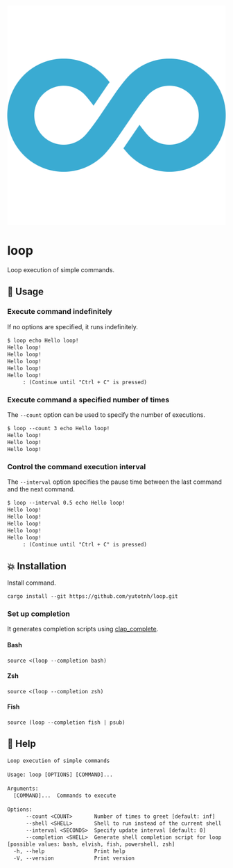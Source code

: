 <div align="center">

![Icon](./icon.svg)

</div>

# loop

Loop execution of simple commands.

## 🏃 Usage

### Execute command indefinitely

If no options are specified, it runs indefinitely.

```console
$ loop echo Hello loop!
Hello loop!
Hello loop!
Hello loop!
Hello loop!
Hello loop!
     : (Continue until "Ctrl + C" is pressed)
```

### Execute command a specified number of times

The `--count` option can be used to specify the number of executions.

```console
$ loop --count 3 echo Hello loop!
Hello loop!
Hello loop!
Hello loop!
```

### Control the command execution interval

The `--interval` option specifies the pause time between the last command and the next command.

```console
$ loop --interval 0.5 echo Hello loop!
Hello loop!
Hello loop!
Hello loop!
Hello loop!
Hello loop!
     : (Continue until "Ctrl + C" is pressed)
```

## 💥 Installation

Install command.

```console
cargo install --git https://github.com/yutotnh/loop.git
```

### Set up completion

It generates completion scripts using [clap_complete](https://crates.io/crates/clap_complete).

#### Bash

```console
source <(loop --completion bash)
```

#### Zsh

```console
source <(loop --completion zsh)
```

#### Fish

```console
source (loop --completion fish | psub)
```

## 📖 Help

```console
Loop execution of simple commands

Usage: loop [OPTIONS] [COMMAND]...

Arguments:
  [COMMAND]...  Commands to execute

Options:
      --count <COUNT>       Number of times to greet [default: inf]
      --shell <SHELL>       Shell to run instead of the current shell
      --interval <SECONDS>  Specify update interval [default: 0]
      --completion <SHELL>  Generate shell completion script for loop [possible values: bash, elvish, fish, powershell, zsh]
  -h, --help                Print help
  -V, --version             Print version
```
